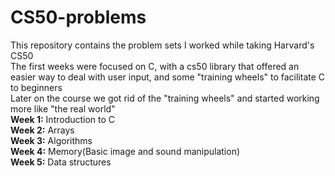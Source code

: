 # CS50-problems
This repository contains the problem sets I worked while taking Harvard's CS50\
The first weeks were focused on C, with a cs50 library that offered an easier way to deal with user input, and some "training wheels" to facilitate C to beginners\
Later on the course we got rid of the "training wheels" and started working more like "the real world"\
**Week 1:** Introduction to C\
**Week 2:** Arrays\
**Week 3:** Algorithms\
**Week 4:** Memory(Basic image and sound manipulation)\
**Week 5:** Data structures
